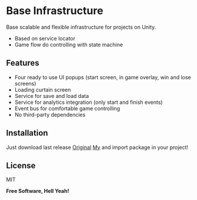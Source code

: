 # Base Infrastructure

Base scalable and flexible infrastructure for projects on Unity. 

- Based on service locator
- Game flow do controlling with state machine

## Features

- Four ready to use UI popups (start screen, in game overlay, win and lose screens)
- Loading curtain screen
- Service for save and load data
- Service for analytics integration (only start and finish events) 
- Event bus for comfortable game controlling
- No third-party dependencies

## Installation

Just download last release [Original](https://github.com/1ierro1ast/BaseInfrastructure/releases) [My](https://github.com/sidelamp/BaseInfrastructure/releases) and import package in your project!

## License

MIT

**Free Software, Hell Yeah!**
